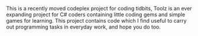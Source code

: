This is a recently moved codeplex project for coding tidbits, Toolz is an ever expanding project for C# coders containing little coding gems and simple games for learning. This project contains code which I find useful to carry out programming tasks in everyday work, and hope you do too.
